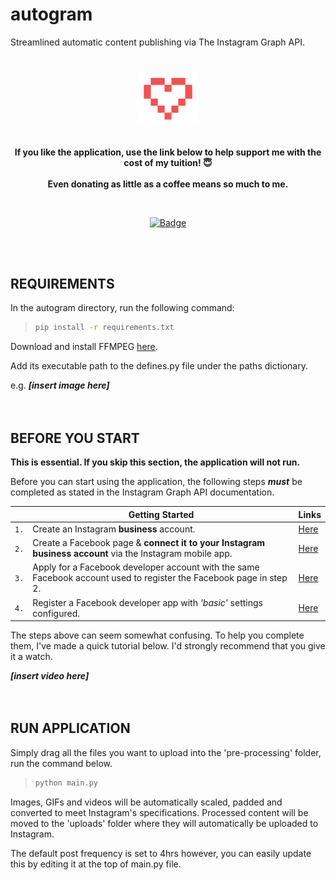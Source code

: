 # autogram
Streamlined automatic content publishing via The Instagram Graph API.

<h1 align="center">
	<img width="100" src="images/heart3.png" alt="Donations"><p>
</h1>
<p align="center";style="font-size:12px">
	<b> If you like the application, use the link below to help support me with the cost of my tuition! 😇</b>
	<br><br>
	<b> Even donating as little as a coffee means so much to me. </b>
</p>
<br>
<p align="center">
	<a href="https://www.paypal.com/donate?hosted_button_id=924J8K3PC7NR6"><img width="140" src="https://img.shields.io/badge/Donate-PayPal-blue.svg" alt="Badge"></a>
<br><br>
</p>
<br>

## REQUIREMENTS
In the autogram directory, run the following command:

> ```sh
> pip install -r requirements.txt
> ```

Download and install FFMPEG [here](https://www.gyan.dev/ffmpeg/builds/ffmpeg-git-full.7z). 

Add its executable path to the defines.py file under the paths dictionary.

e.g. ***[insert image here]***
<br><br><br>

## BEFORE YOU START

**This is essential. If you skip this section, the application will not run.**

Before you can start using the application, the following steps ***must*** be completed as stated in the Instagram Graph API documentation.

||Getting Started |Links|
|---|------|---|
|`1.`|Create an Instagram **business** account. |[Here](https://help.instagram.com/502981923235522)|
|`2.`|Create a Facebook page & **connect it to your Instagram business account** via the Instagram mobile app. |[Here](https://help.instagram.com/399237934150902)|
|`3.`|Apply for a Facebook developer account with the same Facebook account used to register the Facebook page in step 2. |[Here](https://developers.facebook.com/docs/development/register/)|
|`4.`|Register a Facebook developer app with *'basic'* settings configured.|[Here](https://developers.facebook.com/docs/development/create-an-app)|

The steps above can seem somewhat confusing. To help you complete them, I've made a quick tutorial below. I'd strongly recommend that you give it a watch.

***[insert video here]***
<br><br><br>

## RUN APPLICATION
Simply drag all the files you want to upload into the 'pre-processing' folder, run the command below.

> ```sh
> python main.py
> ```


Images, GIFs and videos will be automatically scaled, padded and converted to meet Instagram's specifications. Processed content will be moved to the 'uploads' folder where they will automatically be uploaded to Instagram.

The default post frequency is set to 4hrs however, you can easily update this by editing it at the top of main.py file.
<br><br><br>
